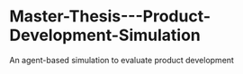 # Master-Thesis---Product-Development-Simulation
An agent-based simulation to evaluate product development
